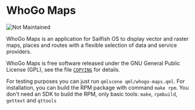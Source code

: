 WhoGo Maps
==========

![Not Maintained](https://img.shields.io/maintenance/no/2018.svg)

WhoGo Maps is an application for Sailfish OS to display vector and
raster maps, places and routes with a flexible selection of data and
service providers.

WhoGo Maps is free software released under the GNU General Public License
(GPL), see the file [`COPYING`](COPYING) for details.

For testing purposes you can just run `qmlscene qml/whogo-maps.qml`. For
installation, you can build the RPM package with command `make rpm`. You
don't need an SDK to build the RPM, only basic tools: `make`,
`rpmbuild`, `gettext` and `qttools`
